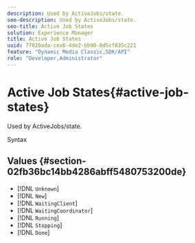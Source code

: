 ```yaml
---
description: Used by ActiveJobs/state.
seo-description: Used by ActiveJobs/state.
seo-title: Active Job States
solution: Experience Manager
title: Active Job States
uuid: 77020ada-cea6-4de2-bb90-8d5cf835c221
feature: "Dynamic Media Classic,SDK/API"
role: "Developer,Administrator"
---
```


# Active Job States{#active-job-states}

Used by ActiveJobs/state.

 Syntax 

## Values {#section-02fb36bc14bb4286abff5480753200de}

* [!DNL `Unknown`] 
* [!DNL `New`] 
* [!DNL `WaitingClient`] 
* [!DNL `WaitingCoordinator`] 
* [!DNL `Running`]
* [!DNL `Stopping`] 
* [!DNL `Done`]

